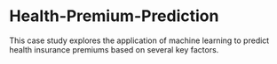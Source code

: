 # Health-Premium-Prediction
This case study explores the application of machine learning to predict health insurance premiums based on several key factors.
